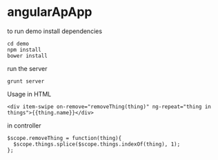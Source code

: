 angularApApp
============

to run demo install dependencies
```
cd demo
npm install
bower install
```
run the server
```
grunt server
```

Usage
in HTML
```
<div item-swipe on-remove="removeThing(thing)" ng-repeat="thing in things">{{thing.name}}</div>
```

in controller
```
$scope.removeThing = function(thing){
  $scope.things.splice($scope.things.indexOf(thing), 1);
};
```
